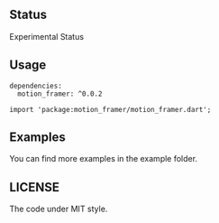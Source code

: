 ## Status
Experimental Status

## Usage
```
dependencies:
  motion_framer: ^0.0.2
```

```
import 'package:motion_framer/motion_framer.dart';
```

## Examples
You can find more examples in the example folder.

## LICENSE
The code under MIT style.